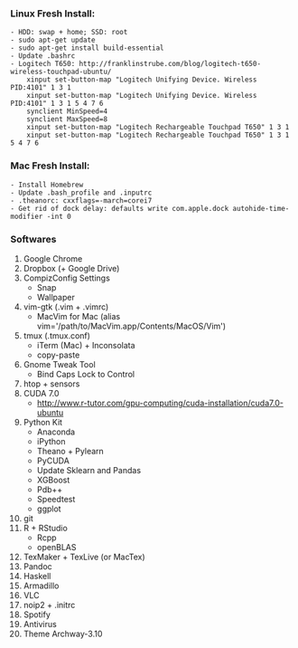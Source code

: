 ### Linux Fresh Install:
	- HDD: swap + home; SSD: root
	- sudo apt-get update
	- sudo apt-get install build-essential
	- Update .bashrc
	- Logitech T650: http://franklinstrube.com/blog/logitech-t650-wireless-touchpad-ubuntu/
		xinput set-button-map "Logitech Unifying Device. Wireless PID:4101" 1 3 1
		xinput set-button-map "Logitech Unifying Device. Wireless PID:4101" 1 3 1 5 4 7 6
		synclient MinSpeed=4
		synclient MaxSpeed=8
		xinput set-button-map "Logitech Rechargeable Touchpad T650" 1 3 1
		xinput set-button-map "Logitech Rechargeable Touchpad T650" 1 3 1 5 4 7 6

### Mac Fresh Install:
	- Install Homebrew
	- Update .bash_profile and .inputrc
	- .theanorc: cxxflags=-march=corei7
	- Get rid of dock delay: defaults write com.apple.dock autohide-time-modifier -int 0

### Softwares
1. Google Chrome
1. Dropbox (+ Google Drive)
1. CompizConfig Settings
	* Snap
	* Wallpaper
1. vim-gtk (.vim + .vimrc)
    * MacVim for Mac (alias vim='/path/to/MacVim.app/Contents/MacOS/Vim')
1. tmux (.tmux.conf)
	* iTerm (Mac) + Inconsolata
	* copy-paste
1. Gnome Tweak Tool
	* Bind Caps Lock to Control
1. htop + sensors
1. CUDA 7.0
	* http://www.r-tutor.com/gpu-computing/cuda-installation/cuda7.0-ubuntu
1. Python Kit
	* Anaconda
	* iPython
	* Theano + Pylearn
	* PyCUDA
	* Update Sklearn and Pandas
	* XGBoost
	* Pdb++
	* Speedtest
	* ggplot
1. git
1. R + RStudio
	* Rcpp
	* openBLAS
1. TexMaker + TexLive (or MacTex)
1. Pandoc
1. Haskell
1. Armadillo
1. VLC
1. noip2 + .initrc
1. Spotify
1. Antivirus
1. Theme Archway-3.10
